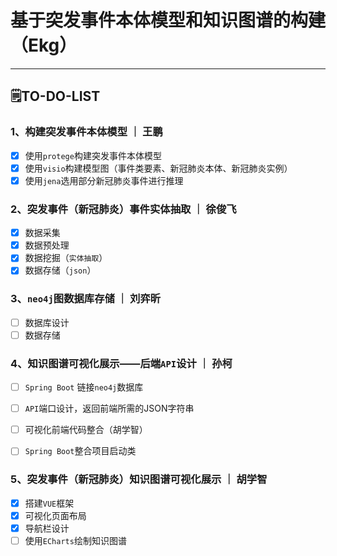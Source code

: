 # 基于突发事件本体模型和知识图谱的构建（Ekg）

------

## 🗒️TO-DO-LIST

### 1、构建突发事件本体模型 ｜ 王鹏

- [x] 使用`protege`构建突发事件本体模型
- [x] 使用`visio`构建模型图（事件类要素、新冠肺炎本体、新冠肺炎实例）
- [x] 使用`jena`选用部分新冠肺炎事件进行推理

### 2、突发事件（新冠肺炎）事件实体抽取 ｜ 徐俊飞

- [x] 数据采集
- [x] 数据预处理
- [x] 数据挖掘（`实体抽取`）
- [x] 数据存储（`json`）

### 3、`neo4j`图数据库存储 ｜ 刘弈昕

- [ ] 数据库设计
- [ ] 数据存储

### 4、知识图谱可视化展示——后端`API`设计 ｜ 孙柯

- [ ] `Spring Boot` 链接`neo4j`数据库
- [ ] `API`端口设计，返回前端所需的JSON字符串
- [ ] 可视化前端代码整合（胡学智）
- [ ] `Spring Boot`整合项目启动类



### 5、突发事件（新冠肺炎）知识图谱可视化展示 ｜ 胡学智

- [x] 搭建`VUE`框架
- [x] 可视化页面布局
- [x] 导航栏设计
- [ ] 使用`ECharts`绘制知识图谱